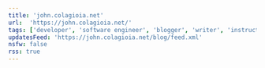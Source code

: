 ```yaml
---
title: 'john.colagioia.net'
url:  'https://john.colagioia.net/'
tags: ['developer', 'software engineer', 'blogger', 'writer', 'instructor', 'free culture']
updatesFeed: 'https://john.colagioia.net/blog/feed.xml'
nsfw: false
rss: true
---
```

